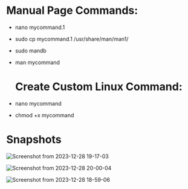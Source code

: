 # Manual Page Commands:
- nano mycommand.1
- sudo cp mycommand.1 /usr/share/man/man1/
- sudo mandb
- man mycommand

  # Create Custom Linux Command:
- nano mycommand
- chmod +x mycommand

# Snapshots
![Screenshot from 2023-12-28 19-17-03](https://github.com/sanjeevgangwar/Linux_task/assets/93440963/5ec0a31f-d0c1-4cb0-bc29-712acefeff53)

![Screenshot from 2023-12-28 20-00-04](https://github.com/sanjeevgangwar/Linux_task/assets/93440963/0636cc5d-6cfb-4913-a855-a188515fd58c)


![Screenshot from 2023-12-28 18-59-06](https://github.com/sanjeevgangwar/Linux_task/assets/93440963/1f3d9b19-e81f-46a7-9511-e770729c6d61)
